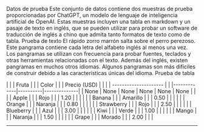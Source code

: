 Datos de prueba
Este conjunto de datos contiene dos muestras de prueba proporcionadas por ChatGPT, un modelo de lenguaje de inteligencia artificial de OpenAI.
Estas muestras incluyen una tabla en markdown y un pasaje de texto en inglés, que se pueden utilizar para probar un software de traducción de inglés a chino que admita tanto formatos de texto como de tabla.
Prueba de texto
El rápido zorro marrón salta sobre el perro perezoso. Este pangrama contiene cada letra del alfabeto inglés al menos una vez. Los pangramas se utilizan con frecuencia para probar fuentes, teclados y otras herramientas relacionadas con el texto. Además del inglés, existen pangramas en muchos otros idiomas. Algunos pangramas son más difíciles de construir debido a las características únicas del idioma.
Prueba de tabla

| | | Fruta | | | Color | | | Precio (USD) | | |
| --------------------- |
| |-------------|----------|--------------| | None | None | None | None | None | None |
| | | Apple | | | Rojo | | | 1.20 | | |
| | | Banana | | | Amarillo | | | 0.50 | | |
| | | Orange | | | Naranja | | | 0.80 | | |
| | | Strawberry | | | Rojo | | | 2.50 | | |
| | | Blueberry | | | Azul | | | 3.00 | | |
| | | Kiwi | | | Verde | | | 1.00 | | |
| | | Mango | | | Naranja | | | 1.50 | | |
| | | Grape | | | Morado | | | 2.00 | | |

---

